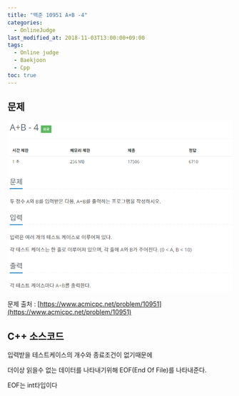 ```yaml
---
title: "백준 10951 A+B -4"
categories: 
  - OnlineJudge
last_modified_at: 2018-11-03T13:00:00+09:00
tags: 
  - Online judge
  - Baekjoon
  - Cpp
toc: true
---
```


## 문제

![10950](https://github.com/lesslate/lesslate.github.io/blob/master/assets/img/OnlineJudge/10951.png?raw=true)

문제 출처 : [https://www.acmicpc.net/problem/10951](https://www.acmicpc.net/problem/10951)



## C++ 소스코드


<script src="https://gist.github.com/lesslate/73cf06448c1457e879389467ae5e0c44.js"></script>

입력받을 테스트케이스의 개수와 종료조건이 없기때문에 

더이상 읽을수 없는 데이터를 나타내기위해 EOF(End Of File)를 나타내준다.

EOF는 int타입이다
